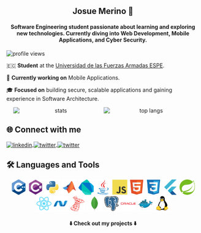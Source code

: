 <h2 align="center">Josue Merino 🐐</h2>
<h4 align="center">
Software Engineering student passionate about learning and exploring new technologies. Currently diving into Web Development, Mobile Applications, and Cyber Security.
</h4>

<p align="left">
  <img src="https://komarev.com/ghpvc/?username=josue&label=Profile%20views&color=0e75b6&style=flat" alt="profile views" />
</p>

🇪🇨 **Student** at the [Universidad de las Fuerzas Armadas ESPE](https://www.espe.edu.ec/). 

📱 **Currently working on** Mobile Applications. 

🎓 **Focused on** building secure, scalable applications and gaining experience in Software Architecture.

<div align="center">
  <img alt="stats" style="width: 46%; display: inline-block;" src="https://github-readme-stats.vercel.app/api?username=ejmerino&show_icons=true&theme=tokyonight"/>
  <img alt="top langs" style="width: 46%; display: inline-block;" src="https://github-readme-stats.vercel.app/api/top-langs/?username=ejmerino&layout=compact&theme=tokyonight"/>
</div>

## 🌐 Connect with me
<a href="https://www.linkedin.com/in/josue-merino-calderon-52639510a/" target="blank">
  <img align="center" src="https://raw.githubusercontent.com/rahuldkjain/github-profile-readme-generator/master/src/images/icons/Social/linked-in-alt.svg" alt="linkedin" height="30" width="40" />
</a>
<a href="https://x.com/JosMC_10" target="blank">
  <img align="center" src="https://raw.githubusercontent.com/rahuldkjain/github-profile-readme-generator/master/src/images/icons/Social/twitter.svg" alt="twitter" height="30" width="40" />
</a>
<a href="https://www.instagram.com/josuemerinocalderon/" target="blank">
  <img align="center" src="https://raw.githubusercontent.com/rahuldkjain/github-profile-readme-generator/master/src/images/icons/Social/instagram.svg" alt="twitter" height="30" width="40" />
</a>

## 🛠️ Languages and Tools

<p align="center">
    <!-- Programming Languages -->
    <img src="https://raw.githubusercontent.com/devicons/devicon/master/icons/cplusplus/cplusplus-original.svg" alt="cplusplus" width="40" height="40" />
    <img src="https://raw.githubusercontent.com/devicons/devicon/master/icons/csharp/csharp-original.svg" alt="csharp" width="40" height="40" />
    <img src="https://raw.githubusercontent.com/devicons/devicon/master/icons/python/python-original.svg" alt="python" width="40" height="40" />    
    <img src="https://raw.githubusercontent.com/devicons/devicon/master/icons/matlab/matlab-original.svg" alt="matlab" width="40" height="40" />
    <img src="https://raw.githubusercontent.com/devicons/devicon/master/icons/dart/dart-original.svg" alt="dart" width="40" height="40" />
    <img src="https://raw.githubusercontent.com/devicons/devicon/master/icons/java/java-original.svg" alt="java" width="40" height="40" />
    <img src="https://raw.githubusercontent.com/devicons/devicon/master/icons/javascript/javascript-original.svg" alt="javascript" width="40" height="40" />
    <img src="https://raw.githubusercontent.com/devicons/devicon/refs/heads/master/icons/html5/html5-original.svg" alt="html5" width="40" height="40" />
    <img src="https://raw.githubusercontent.com/devicons/devicon/refs/heads/master/icons/css3/css3-original.svg" alt="css3" width="40" height="40" />
    <img src="https://raw.githubusercontent.com/devicons/devicon/master/icons/flutter/flutter-original.svg" alt="flutter" width="40" height="40" />
    <img src="https://raw.githubusercontent.com/devicons/devicon/master/icons/spring/spring-original.svg" alt="springboot" width="40" height="40" />
    <img src="https://raw.githubusercontent.com/devicons/devicon/master/icons/react/react-original.svg" alt="react" width="40" height="40" />    
    <img src="https://raw.githubusercontent.com/devicons/devicon/master/icons/dot-net/dot-net-original.svg" alt="dotnet" width="40" height="40" 
    <img src="https://raw.githubusercontent.com/devicons/devicon/master/icons/mysql/mysql-original.svg" alt="mysql" width="40" height="40" />    
    <img src="https://raw.githubusercontent.com/devicons/devicon/master/icons/microsoftsqlserver/microsoftsqlserver-plain.svg" alt="sqlserver" width="40" height="40" />
    <img src="https://raw.githubusercontent.com/devicons/devicon/refs/heads/master/icons/mongodb/mongodb-original.svg" alt="mongodb" width="40" height="40" />
    <img src="https://raw.githubusercontent.com/devicons/devicon/refs/heads/master/icons/postgresql/postgresql-original.svg" alt="postgresql" width="40" height="40" />
    <img src="https://raw.githubusercontent.com/devicons/devicon/master/icons/oracle/oracle-original.svg" alt="oracle" width="40" height="40" />
    <img src="https://raw.githubusercontent.com/devicons/devicon/refs/heads/master/icons/docker/docker-original.svg" alt="docker" width="40" height="40" />
    <img src="https://raw.githubusercontent.com/devicons/devicon/master/icons/linux/linux-original.svg" alt="kali-linux" width="40" height="40" />
</p>


<h4 align="center">⬇️ Check out my projects ⬇️</h4>
